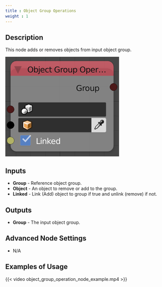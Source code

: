 ```yaml
---
title : Object Group Operations
weight : 1
---
```


## Description

This node adds or removes objects from input object group.

![image](object_group_operation_node.png)

## Inputs

  - **Group** - Reference object group.
  - **Object** - An object to remove or add to the group.
  - **Linked** - Link (Add) object to group if true and unlink (remove)
    if not.

## Outputs

  - **Group** - The input object group.

## Advanced Node Settings

  - N/A

## Examples of Usage

{{< video object_group_operation_node_example.mp4 >}}
